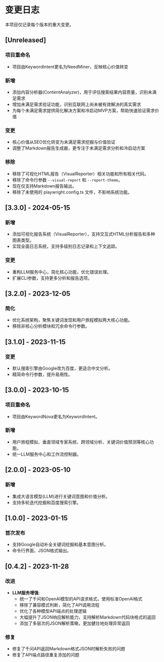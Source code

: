 # 变更日志

本项目仅记录每个版本的重大变更。

## [Unreleased]

### 项目重命名
- 项目由KeywordIntent更名为NeedMiner，反映核心价值转变

### 新增
- 添加内容分析器(ContentAnalyzer)，用于评估搜索结果内容质量，识别未满足需求
- 增加未满足需求验证功能，识别互联网上尚未被有效解决的真实需求
- 为每个未满足需求提供简化解决方案和冷启动MVP方案，帮助快速验证需求价值

### 变更
- 核心价值从SEO优化转变为未满足需求挖掘与价值验证
- 调整了Markdown报告生成器，更专注于未满足需求分析和冷启动方案

### 移除
- 移除了可视化HTML报告（VisualReporter）相关功能和所有相关代码。
- 移除了命令行参数 `--visual-report` 和 `--report-theme`。
- 现在仅支持Markdown报告输出。
- 移除了未使用的 playwright.config.ts 文件，不影响系统功能。

## [3.3.0] - 2024-05-15

### 新增
- 添加可视化报告系统（VisualReporter），支持交互式HTML分析报告和多种图表类型。
- 实现全面日志系统，支持多级别日志记录和上下文追踪。

### 变更
- 重构LLM服务中心，简化核心功能，优化错误处理。
- 扩展CLI参数，支持更多分析和报告选项。

## [3.2.0] - 2023-12-05

### 简化
- 优化系统架构，聚焦关键词发现和用户旅程模拟两大核心功能。
- 移除非核心分析模块和冗余命令行参数。

## [3.1.0] - 2023-11-15

### 变更
- 默认搜索引擎由Google改为百度，更适合中文分析。
- 精简命令行参数，提升易用性。

## [3.0.0] - 2023-10-15

### 项目重命名
- 项目由KeywordNova更名为KeywordIntent。

### 新增
- 用户旅程模拟、垂直领域专家系统、跨领域分析、关键词价值预测等核心功能。
- 统一LLM服务中心和工作流控制器。

## [2.0.0] - 2023-05-10

### 新增
- 集成大语言模型(LLM)进行关键词意图和价值分析。
- 支持多轮迭代挖掘和百度搜索引擎。

## [1.0.0] - 2023-01-15

### 首次发布
- 支持Google自动补全关键词挖掘和基本意图分析。
- 命令行界面，JSON格式输出。

## [0.4.2] - 2023-11-28

### 改进
- **LLM服务增强**:
  - 统一了千问和OpenAI模型的API请求格式，使用标准OpenAI格式
  - 移除了兼容模式判断，简化了API调用流程
  - 优化了各种模型API端点的处理逻辑
  - 大幅提升了JSON响应解析能力，支持解析Markdown代码块格式的返回
  - 添加了多层次的JSON解析策略，更加健壮地处理异常返回

### 修复
- 修复了千问API返回Markdown格式JSON时解析失败的问题
- 修复了API端点路径重复添加的问题 

